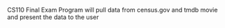 CS110 Final Exam 
Program will pull data from census.gov and tmdb movie and present the data to the user 